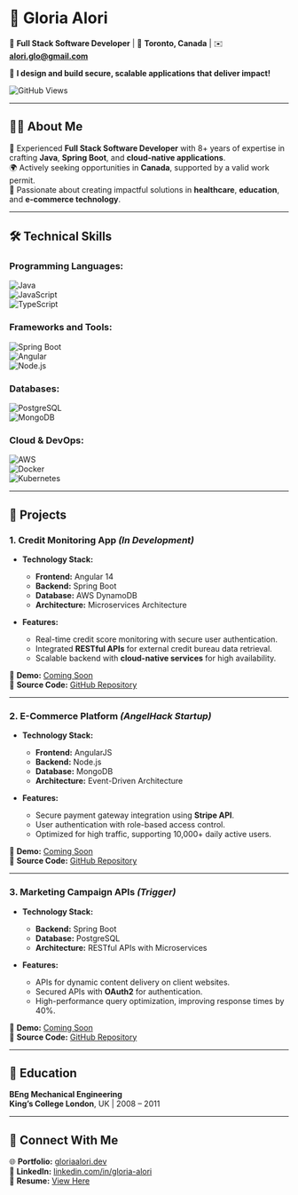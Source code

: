 # **🌟 Gloria Alori**  
🔧 **Full Stack Software Developer** | 📍 **Toronto, Canada** | ✉️ **[alori.glo@gmail.com](mailto:alori.glo@gmail.com)**  

🚀 **I design and build secure, scalable applications that deliver impact!**  

![GitHub Views](https://komarev.com/ghpvc/?username=Gloal&color=blueviolet)  

---

## **👩‍💻 About Me**  

🎯 Experienced **Full Stack Software Developer** with 8+ years of expertise in crafting **Java**, **Spring Boot**, and **cloud-native applications**.  
🌍 Actively seeking opportunities in **Canada**, supported by a valid work permit.  
🔗 Passionate about creating impactful solutions in **healthcare**, **education**, and **e-commerce technology**.  

---

## **🛠️ Technical Skills**  

### **Programming Languages:**  
![Java](https://img.shields.io/badge/Java-ED8B00?style=for-the-badge&logo=java&logoColor=white)  
![JavaScript](https://img.shields.io/badge/JavaScript-F7DF1E?style=for-the-badge&logo=javascript&logoColor=black)  
![TypeScript](https://img.shields.io/badge/TypeScript-007ACC?style=for-the-badge&logo=typescript&logoColor=white)  

### **Frameworks and Tools:**  
![Spring Boot](https://img.shields.io/badge/Spring_Boot-6DB33F?style=for-the-badge&logo=spring&logoColor=white)  
![Angular](https://img.shields.io/badge/Angular-DD0031?style=for-the-badge&logo=angular&logoColor=white)  
![Node.js](https://img.shields.io/badge/Node.js-43853D?style=for-the-badge&logo=node-dot-js&logoColor=white)  

### **Databases:**  
![PostgreSQL](https://img.shields.io/badge/PostgreSQL-316192?style=for-the-badge&logo=postgresql&logoColor=white)  
![MongoDB](https://img.shields.io/badge/MongoDB-4EA94B?style=for-the-badge&logo=mongodb&logoColor=white)  

### **Cloud & DevOps:**  
![AWS](https://img.shields.io/badge/AWS-232F3E?style=for-the-badge&logo=amazon-aws&logoColor=white)  
![Docker](https://img.shields.io/badge/Docker-2496ED?style=for-the-badge&logo=docker&logoColor=white)  
![Kubernetes](https://img.shields.io/badge/Kubernetes-326CE5?style=for-the-badge&logo=kubernetes&logoColor=white)  

---

## **📌 Projects**  

### **1. Credit Monitoring App** *(In Development)*  
- **Technology Stack:**  
  - **Frontend:** Angular 14  
  - **Backend:** Spring Boot  
  - **Database:** AWS DynamoDB  
  - **Architecture:** Microservices Architecture  

- **Features:**  
  - Real-time credit score monitoring with secure user authentication.  
  - Integrated **RESTful APIs** for external credit bureau data retrieval.  
  - Scalable backend with **cloud-native services** for high availability.  

🔗 **Demo:** [Coming Soon](#)  
🔗 **Source Code:** [GitHub Repository](#)  

---

### **2. E-Commerce Platform** *(AngelHack Startup)*  
- **Technology Stack:**  
  - **Frontend:** AngularJS  
  - **Backend:** Node.js  
  - **Database:** MongoDB  
  - **Architecture:** Event-Driven Architecture  

- **Features:**  
  - Secure payment gateway integration using **Stripe API**.  
  - User authentication with role-based access control.  
  - Optimized for high traffic, supporting 10,000+ daily active users.  

🔗 **Demo:** [Coming Soon](#)  
🔗 **Source Code:** [GitHub Repository](#)  

---

### **3. Marketing Campaign APIs** *(Trigger)*  
- **Technology Stack:**  
  - **Backend:** Spring Boot  
  - **Database:** PostgreSQL  
  - **Architecture:** RESTful APIs with Microservices  

- **Features:**  
  - APIs for dynamic content delivery on client websites.  
  - Secured APIs with **OAuth2** for authentication.  
  - High-performance query optimization, improving response times by 40%.  

🔗 **Demo:** [Coming Soon](#)  
🔗 **Source Code:** [GitHub Repository](#)  

---

## **📘 Education**  
**BEng Mechanical Engineering**  
**King’s College London**, UK | 2008 – 2011  

---

## **🔗 Connect With Me**  
🌐 **Portfolio:** [gloriaalori.dev](#)  
💼 **LinkedIn:** [linkedin.com/in/gloria-alori](#)  
📂 **Resume:** [View Here](#)
